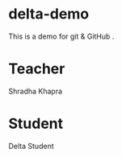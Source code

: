 # delta-demo
This is a demo for git &amp; GitHub .

# Teacher
Shradha Khapra

# Student 
Delta Student